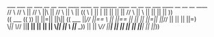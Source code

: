    ___    ___      __     ___  __  __   ___     ____   ____  __  ______  ____ __ __ __        ___  ____  __    __    __ ____ <br>
  // \\  // \\     ||    // \\ ||\ ||  // \\    || \\ ||    (( \ | || | ||    || || ||       // \\ || \\ ||    ||    || || ))<br>
 (( ___ ((   ))    ||    ||=|| ||\\|| (( ___    ||_// ||==   \\    ||   ||==  || || ||       ||=|| ||_// ||    ||    || ||=) <br>
  \\_||  \\_//     ||__| || || || \||  \\_||    || \\ ||___ \_))   ||   ||    \\_// ||__|    || || ||    ||    ||__| || ||_))<br>
                                                                                                                             
